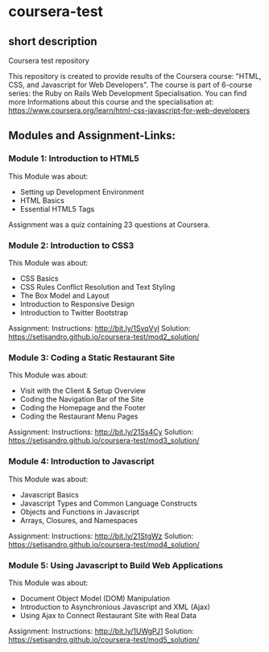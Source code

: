 # coursera-test
## short description
Coursera test repository

This repository is created to provide results of the Coursera course: "HTML, CSS, and Javascript for Web Developers". 
The course is part of 6-course series: the Ruby on Rails Web Development Specialisation. 
You can find more Informations about this course and the specialisation at:
    https://www.coursera.org/learn/html-css-javascript-for-web-developers

## Modules and Assignment-Links:
### Module 1: Introduction to HTML5
This Module was about:
- Setting up Development Environment
- HTML Basics
- Essential HTML5 Tags

Assignment was a quiz containing 23 questions at Coursera.
### Module 2: Introduction to CSS3
This Module was about: 
- CSS Basics
- CSS Rules Conflict Resolution and Text Styling
- The Box Model and Layout
- Introduction to Responsive Design
- Introduction to Twitter Bootstrap

Assignment: 
  Instructions: http://bit.ly/1SvqVyl
  Solution: https://setisandro.github.io/coursera-test/mod2_solution/
### Module 3: Coding a Static Restaurant Site
This Module was about: 
- Visit with the Client & Setup Overview
- Coding the Navigation Bar of the Site
- Coding the Homepage and the Footer
- Coding the Restaurant Menu Pages

Assignment: 
  Instructions: http://bit.ly/21Ss4Cy
  Solution: https://setisandro.github.io/coursera-test/mod3_solution/
### Module 4: Introduction to Javascript
This Module was about:
- Javascript Basics
- Javascript Types and Common Language Constructs
- Objects and Functions in Javascript
- Arrays, Closures, and Namespaces

Assignment: 
  Instructions: http://bit.ly/21StgWz
  Solution: https://setisandro.github.io/coursera-test/mod4_solution/
### Module 5: Using Javascript to Build Web Applications
This Module was about: 
- Document Object Model (DOM) Manipulation
- Introduction to Asynchronious Javascript and XML (Ajax)
- Using Ajax to Connect Restaurant Site with Real Data

Assignment: 
  Instructions: http://bit.ly/1UWgPJ1
  Solution: https://setisandro.github.io/coursera-test/mod5_solution/